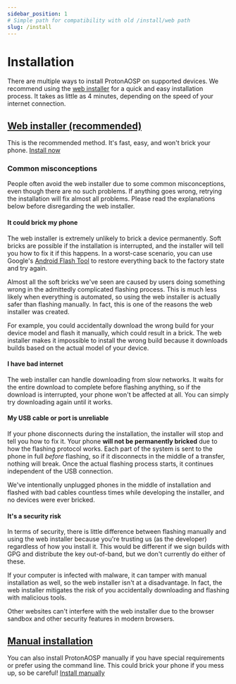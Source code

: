 ```yaml
---
sidebar_position: 1
# Simple path for compatibility with old /install/web path
slug: /install
---
```


# Installation

There are multiple ways to install ProtonAOSP on supported devices. We recommend using the [web installer](web.mdx) for a quick and easy installation process. It takes as little as 4 minutes, depending on the speed of your internet connection.

## [Web installer (recommended)](web.mdx)

This is the recommended method. It's fast, easy, and won't brick your phone. [Install now](web.mdx)

### Common misconceptions

People often avoid the web installer due to some common misconceptions, even though there are no such problems. If anything goes wrong, retrying the installation will fix almost all problems. Please read the explanations below before disregarding the web installer.

#### It could brick my phone

The web installer is extremely unlikely to brick a device permanently. Soft bricks are possible if the installation is interrupted, and the installer will tell you how to fix it if this happens. In a worst-case scenario, you can use Google's [Android Flash Tool](https://flash.android.com/) to restore everything back to the factory state and try again.

Almost all the soft bricks we've seen are caused by users doing something wrong in the admittedly complicated flashing process. This is much less likely when everything is automated, so using the web installer is actually safer than flashing manually. In fact, this is one of the reasons the web installer was created.

For example, you could accidentally download the wrong build for your device model and flash it manually, which could result in a brick. The web installer makes it impossible to install the wrong build because it downloads builds based on the actual model of your device.

#### I have bad internet

The web installer can handle downloading from slow networks. It waits for the entire download to complete before flashing anything, so if the download is interrupted, your phone won't be affected at all. You can simply try downloading again until it works.

#### My USB cable or port is unreliable

If your phone disconnects during the installation, the installer will stop and tell you how to fix it. Your phone **will not be permanently bricked** due to how the flashing protocol works. Each part of the system is sent to the phone in full *before* flashing, so if it disconnects in the middle of a transfer, nothing will break. Once the actual flashing process starts, it continues independent of the USB connection.

We've intentionally unplugged phones in the middle of installation and flashed with bad cables countless times while developing the installer, and no devices were ever bricked.

#### It's a security risk

In terms of security, there is little difference between flashing manually and using the web installer because you're trusting us (as the developer) regardless of how you install it. This would be different if we sign builds with GPG and distribute the key out-of-band, but we don't currently do either of these.

If your computer is infected with malware, it can tamper with manual installation as well, so the web installer isn't at a disadvantage. In fact, the web installer mitigates the risk of you accidentally downloading and flashing with malicious tools.

Other websites can't interfere with the web installer due to the browser sandbox and other security features in modern browsers.

## [Manual installation](manual.md)

You can also install ProtonAOSP manually if you have special requirements or prefer using the command line. This could brick your phone if you mess up, so be careful! [Install manually](manual.md)
